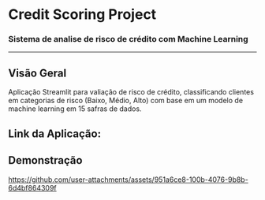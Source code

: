 # Credit Scoring Project 

### Sistema de analise de risco de crédito com Machine Learning
---------------------------------------------------------------------------------------------------------------------------

## Visão Geral

Aplicação Streamlit para valiação de risco de crédito, classificando clientes em categorias de risco (Baixo, Médio, Alto) com base em um modelo de machine learning em 15 safras de dados.

**Link da Aplicação:**
---------------------------------------------------------------------------------------------------------------------------

## Demonstração
https://github.com/user-attachments/assets/951a6ce8-100b-4076-9b8b-6d4bf864309f










